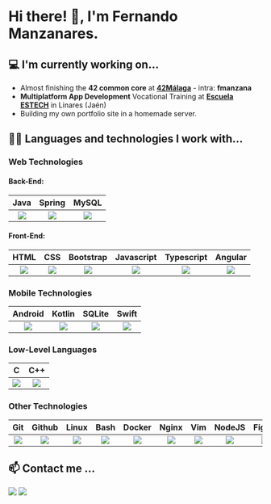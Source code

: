 # Hi there! 👋, I'm Fernando Manzanares.

## 💻 I'm currently working on...
- Almost finishing the <b>42 common core</b> at <b><a href="https://www.42malaga.com/">42Málaga</a></b> - intra: <b>fmanzana</b>
- <b>Multiplatform App Development</b> Vocational Training at <b><a href="">Escuela ESTECH</b></a> in Linares (Jaén)
- Building my own portfolio site in a homemade server.

## 👨‍💻 Languages and technologies I work with...
### Web Technologies
#### Back-End:
| Java | Spring | MySQL |
|:-:|:-:|:-:|
| <img src="https://skillicons.dev/icons?i=java"> | <img src="https://skillicons.dev/icons?i=spring"> | <img src="https://skillicons.dev/icons?i=mysql"> |

#### Front-End:
| HTML | CSS | Bootstrap | Javascript | Typescript | Angular |
|:-:|:-:|:-:|:-:|:-:|:-:|
| <img src="https://skillicons.dev/icons?i=html"> | <img src="https://skillicons.dev/icons?i=css"> | <img src="https://skillicons.dev/icons?i=bootstrap"> | <img src="https://skillicons.dev/icons?i=js"> | <img src="https://skillicons.dev/icons?i=ts"> | <img src="https://skillicons.dev/icons?i=angular"> |


### Mobile Technologies
| Android | Kotlin | SQLite | Swift |
|:-:|:-:|:-:|:-:|
| <img src="https://skillicons.dev/icons?i=androidstudio"> | <img src="https://skillicons.dev/icons?i=kotlin"> | <img src="https://skillicons.dev/icons?i=sqlite"> | <img src="https://skillicons.dev/icons?i=swift"> |


### Low-Level Languages
| C | C++ |
|:-:|:-:|
| <img src="https://skillicons.dev/icons?i=c"> | <img src="https://skillicons.dev/icons?i=cpp"> |

### Other Technologies
| Git | Github | Linux | Bash | Docker | Nginx | Vim | NodeJS | Figma |
|:-:|:-:|:-:|:-:|:-:|:-:|:-:|:-:|:-:|
| <img src="https://skillicons.dev/icons?i=git"> | <img src="https://skillicons.dev/icons?i=github"> | <img src="https://skillicons.dev/icons?i=linux"> | <img src="https://skillicons.dev/icons?i=bash"> | <img src="https://skillicons.dev/icons?i=docker"> | <img src="https://skillicons.dev/icons?i=nginx"> | <img src="https://skillicons.dev/icons?i=vim"> | <img src="https://skillicons.dev/icons?i=nodejs"> | <img src="https://skillicons.dev/icons?i=figma"> |

## 📫 Contact me ...
<a href="https://www.linkedin.com/in/fernandomanzanaresmontes/"><img src="https://img.shields.io/badge/Fernando Manzanares-0077B5?style=for-the-badge&logo=linkedin&logoColor=white"></a>
<a href="mailto: fernandomanzanaresdev@gmail.com"><img src="https://img.shields.io/badge/gmail-D14836?style=for-the-badge&logo=gmail&logoColor=white"></a>
